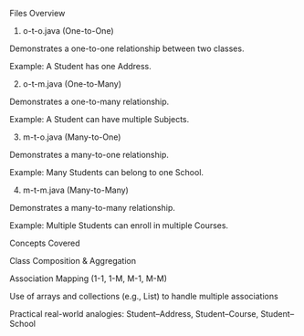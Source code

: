 Files Overview
1. o-t-o.java (One-to-One)

Demonstrates a one-to-one relationship between two classes.

Example: A Student has one Address.

2. o-t-m.java (One-to-Many)

Demonstrates a one-to-many relationship.

Example: A Student can have multiple Subjects.

3. m-t-o.java (Many-to-One)

Demonstrates a many-to-one relationship.

Example: Many Students can belong to one School.

4. m-t-m.java (Many-to-Many)

Demonstrates a many-to-many relationship.

Example: Multiple Students can enroll in multiple Courses.



Concepts Covered

Class Composition & Aggregation

Association Mapping (1-1, 1-M, M-1, M-M)

Use of arrays and collections (e.g., List) to handle multiple associations

Practical real-world analogies: Student–Address, Student–Course, Student–School

